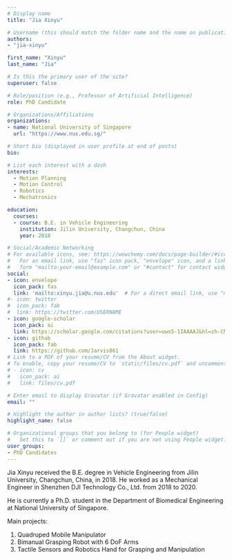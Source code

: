 ```yaml
---
# Display name
title: "Jia Xinyu"

# Username (this should match the folder name and the name on publications)
authors:
- "jia-xinyu"

first_name: "Xinyu"
last_name: "Jia"

# Is this the primary user of the site?
superuser: false

# Role/position (e.g., Professor of Artificial Intelligence)
role: PhD Candidate

# Organizations/Affiliations
organizations:
- name: National University of Singapore
  url: "https://www.nus.edu.sg/"

# Short bio (displayed in user profile at end of posts)
bio: 

# List each interest with a dash
interests:
  - Motion Planning
  - Motion Control
  - Robotics
  - Mechatronics

education:
  courses:
  - course: B.E. in Vehicle Engineering
    institution: Jilin University, Changchun, China
    year: 2018

# Social/Academic Networking
# For available icons, see: https://wowchemy.com/docs/page-builder/#icons
#   For an email link, use "fas" icon pack, "envelope" icon, and a link in the
#   form "mailto:your-email@example.com" or "#contact" for contact widget.
social:
- icon: envelope
  icon_pack: fas
  link: 'mailto:xinyu.jia@u.nus.edu'  # For a direct email link, use "mailto:test@example.org".
#- icon: twitter
#  icon_pack: fab
#  link: https://twitter.com/USERNAME
- icon: google-scholar
  icon_pack: ai
  link: https://scholar.google.com/citations?user=uwx5-1IAAAAJ&hl=zh-CN
- icon: github
  icon_pack: fab
  link: https://github.com/Jarvis861
# Link to a PDF of your resume/CV from the About widget.
# To enable, copy your resume/CV to `static/files/cv.pdf` and uncomment the lines below.
# - icon: cv
#   icon_pack: ai
#   link: files/cv.pdf

# Enter email to display Gravatar (if Gravatar enabled in Config)
email: ""

# Highlight the author in author lists? (true/false)
highlight_name: false

# Organizational groups that you belong to (for People widget)
#   Set this to `[]` or comment out if you are not using People widget.
user_groups:
- PhD Candidates
---
```

Jia Xinyu received the B.E. degree in Vehicle Engineering from Jilin University, Changchun, China, in 2018. He worked as a Mechanical Engineer in Shenzhen DJI Technology Co., Ltd. from 2018 to 2020.

He is currently a Ph.D. student in the Department of Biomedical Engineering at National University of Singapore.

Main projects:
1. Quadruped Mobile Manipulator
2. Bimanual Grasping Robot with 6 DoF Arms
3. Tactile Sensors and Robotics Hand for Grasping and Manipulation
